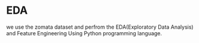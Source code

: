 # EDA
we use the zomata dataset and perfrom the EDA(Exploratory Data Analysis) and Feature Engineering Using Python programming language.
